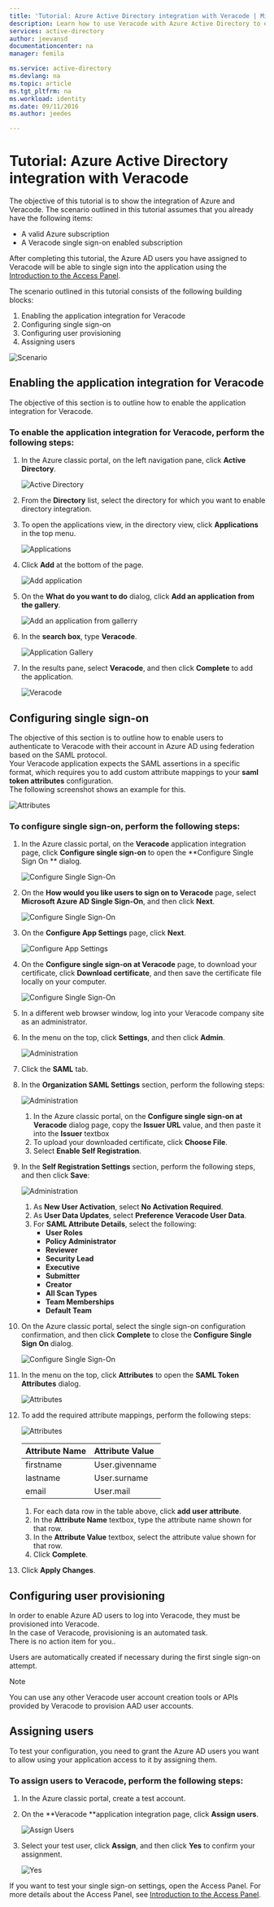 ```yaml
---
title: 'Tutorial: Azure Active Directory integration with Veracode | Microsoft Azure'
description: Learn how to use Veracode with Azure Active Directory to enable single sign-on, automated provisioning, and more!
services: active-directory
author: jeevansd
documentationcenter: na
manager: femila

ms.service: active-directory
ms.devlang: na
ms.topic: article
ms.tgt_pltfrm: na
ms.workload: identity
ms.date: 09/11/2016
ms.author: jeedes

---
```

# Tutorial: Azure Active Directory integration with Veracode
The objective of this tutorial is to show the integration of Azure and Veracode. The scenario outlined in this tutorial assumes that you already have the following items:

* A valid Azure subscription
* A Veracode single sign-on enabled subscription

After completing this tutorial, the Azure AD users you have assigned to Veracode will be able to single sign into the application using the [Introduction to the Access Panel](active-directory-saas-access-panel-introduction.md).

The scenario outlined in this tutorial consists of the following building blocks:

1. Enabling the application integration for Veracode
2. Configuring single sign-on
3. Configuring user provisioning
4. Assigning users

![Scenario](./media/active-directory-saas-veracode-tutorial/IC802903.png "Scenario")

## Enabling the application integration for Veracode
The objective of this section is to outline how to enable the application integration for Veracode.

### To enable the application integration for Veracode, perform the following steps:
1. In the Azure classic portal, on the left navigation pane, click **Active Directory**.
   
   ![Active Directory](./media/active-directory-saas-veracode-tutorial/IC700993.png "Active Directory")
2. From the **Directory** list, select the directory for which you want to enable directory integration.
3. To open the applications view, in the directory view, click **Applications** in the top menu.
   
   ![Applications](./media/active-directory-saas-veracode-tutorial/IC700994.png "Applications")
4. Click **Add** at the bottom of the page.
   
   ![Add application](./media/active-directory-saas-veracode-tutorial/IC749321.png "Add application")
5. On the **What do you want to do** dialog, click **Add an application from the gallery**.
   
   ![Add an application from gallerry](./media/active-directory-saas-veracode-tutorial/IC749322.png "Add an application from gallerry")
6. In the **search box**, type **Veracode**.
   
   ![Application Gallery](./media/active-directory-saas-veracode-tutorial/IC802904.png "Application Gallery")
7. In the results pane, select **Veracode**, and then click **Complete** to add the application.
   
   ![Veracode](./media/active-directory-saas-veracode-tutorial/IC802905.png "Veracode")

## Configuring single sign-on
The objective of this section is to outline how to enable users to authenticate to Veracode with their account in Azure AD using federation based on the SAML protocol.  
Your Veracode application expects the SAML assertions in a specific format, which requires you to add custom attribute mappings to your **saml token attributes** configuration.  
The following screenshot shows an example for this.

![Attributes](./media/active-directory-saas-veracode-tutorial/IC802906.png "Attributes")

### To configure single sign-on, perform the following steps:
1. In the Azure classic portal, on the **Veracode** application integration page, click **Configure single sign-on** to open the **Configure Single Sign On ** dialog.
   
   ![Configure Single Sign-On](./media/active-directory-saas-veracode-tutorial/IC802907.png "Configure Single Sign-On")
2. On the **How would you like users to sign on to Veracode** page, select **Microsoft Azure AD Single Sign-On**, and then click **Next**.
   
   ![Configure Single Sign-On](./media/active-directory-saas-veracode-tutorial/IC802908.png "Configure Single Sign-On")
3. On the **Configure App Settings** page, click **Next**.
   
   ![Configure App Settings](./media/active-directory-saas-veracode-tutorial/IC802909.png "Configure App Settings")
4. On the **Configure single sign-on at Veracode** page, to download your certificate, click **Download certificate**, and then save the certificate file locally on your computer.
   
   ![Configure Single Sign-On](./media/active-directory-saas-veracode-tutorial/IC802910.png "Configure Single Sign-On")
5. In a different web browser window, log into your Veracode company site as an administrator.
6. In the menu on the top, click **Settings**, and then click **Admin**.
   
   ![Administration](./media/active-directory-saas-veracode-tutorial/IC802911.png "Administration")
7. Click the **SAML** tab.
8. In the **Organization SAML Settings** section, perform the following steps:
   
   ![Administration](./media/active-directory-saas-veracode-tutorial/IC802912.png "Administration")
   
   1. In the Azure classic portal, on the **Configure single sign-on at Veracode** dialog page, copy the **Issuer URL** value, and then paste it into the **Issuer** textbox
   2. To upload your downloaded certificate, click **Choose File**.
   3. Select **Enable Self Registration**.
9. In the **Self Registration Settings** section, perform the following steps, and then click **Save**:
   
   ![Administration](./media/active-directory-saas-veracode-tutorial/IC802913.png "Administration")
   
   1. As **New User Activation**, select **No Activation Required**.
   2. As **User Data Updates**, select **Preference Veracode User Data**.
   3. For **SAML Attribute Details**, select the following:
      * **User Roles**
      * **Policy Administrator**
      * **Reviewer**
      * **Security Lead**
      * **Executive**
      * **Submitter**
      * **Creator**
      * **All Scan Types**
      * **Team Memberships**
      * **Default Team**
10. On the Azure classic portal, select the single sign-on configuration confirmation, and then click **Complete** to close the **Configure Single Sign On** dialog.
    
    ![Configure Single Sign-On](./media/active-directory-saas-veracode-tutorial/IC802914.png "Configure Single Sign-On")
11. In the menu on the top, click **Attributes** to open the **SAML Token Attributes** dialog.
    
    ![Attributes](./media/active-directory-saas-veracode-tutorial/IC795920.png "Attributes")
12. To add the required attribute mappings, perform the following steps:
    
    ![Attributes](./media/active-directory-saas-veracode-tutorial/IC802906.png "Attributes")
    
    | Attribute Name | Attribute Value |
    |:--- |:--- |
    | firstname |User.givenname |
    | lastname |User.surname |
    | email |User.mail |
    
    1. For each data row in the table above, click **add user attribute**.
    2. In the **Attribute Name** textbox, type the attribute name shown for that row.
    3. In the **Attribute Value** textbox, select the attribute value shown for that row.
    4. Click **Complete**.
13. Click **Apply Changes**.

## Configuring user provisioning
In order to enable Azure AD users to log into Veracode, they must be provisioned into Veracode.  
In the case of Veracode, provisioning is an automated task.  
There is no action item for you..

Users are automatically created if necessary during the first single sign-on attempt.

> [!NOTE]
> You can use any other Veracode user account creation tools or APIs provided by Veracode to provision AAD user accounts.
> 
> 

## Assigning users
To test your configuration, you need to grant the Azure AD users you want to allow using your application access to it by assigning them.

### To assign users to Veracode, perform the following steps:
1. In the Azure classic portal, create a test account.
2. On the **Veracode **application integration page, click **Assign users**.
   
   ![Assign Users](./media/active-directory-saas-veracode-tutorial/IC802915.png "Assign Users")
3. Select your test user, click **Assign**, and then click **Yes** to confirm your assignment.
   
   ![Yes](./media/active-directory-saas-veracode-tutorial/IC767830.png "Yes")

If you want to test your single sign-on settings, open the Access Panel. For more details about the Access Panel, see [Introduction to the Access Panel](active-directory-saas-access-panel-introduction.md).

